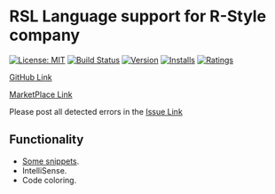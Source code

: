 # RSL Language support for R-Style company
[![License: MIT](https://img.shields.io/badge/License-MIT-brightgreen.svg)](https://opensource.org/licenses/MIT)
[![Build Status](https://github.com/alliluja/RSL/workflows/deploy/badge.svg?branch=master)](https://github.com/alliluja/RSL/workflows/deploy/badge.svg?branch=master)
[![Version](https://vsmarketplacebadge.apphb.com/version-short/VeniaminRakov.rsl.svg)](https://marketplace.visualstudio.com/items?itemName=VeniaminRakov.rsl)
[![Installs](https://vsmarketplacebadge.apphb.com/installs-short/VeniaminRakov.rsl.svg)](https://marketplace.visualstudio.com/items?itemName=VeniaminRakov.rsl)
[![Ratings](https://vsmarketplacebadge.apphb.com/rating-short/VeniaminRakov.rsl.svg)](https://marketplace.visualstudio.com/items?itemName=VeniaminRakov.rsl)

 [GitHub Link](https://github.com/alliluja/RSL "Source, wiki, issue")

 [MarketPlace Link](https://marketplace.visualstudio.com/items?itemName=VeniaminRakov.rsl "Releases")
 
 Please post all detected errors in the [Issue Link](https://github.com/alliluja/RSL/issues "If any trouble")
 
## Functionality

* [Some snippets](https://github.com/alliluja/RSL/wiki/Snippets).
* IntelliSense.
* Code coloring.

